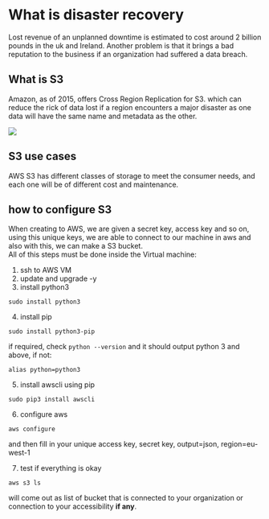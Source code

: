 # What is disaster recovery 
Lost revenue of an unplanned downtime is estimated to cost around 2 billion pounds in the uk and Ireland. Another problem is that it brings a bad reputation to the business if an organization had suffered a data breach.
## What is S3

Amazon, as of 2015, offers Cross Region Replication for S3. which can reduce the rick of data lost if a region encounters a major disaster as one data will have the same name and metadata as the other.

<img src="https://miro.medium.com/max/580/1*DHe24MbDHtbkOeIJzxrfdA.png"/>

## S3 use cases
AWS S3 has different classes of storage to meet the consumer needs, and each one will be of different cost and maintenance.

## how to configure S3

When creating to AWS, we are given a secret key, access key and so on, using this unique keys, we are able to connect to our machine in aws and also with this, we can make a S3 bucket.<br/>
All of this steps must be done inside the Virtual machine:
1. ssh to AWS VM
2. update and upgrade -y
3. install python3
```
sudo install python3
```
4. install pip
```
sudo install python3-pip
```
if required, check `python --version` and it should output python 3 and above, if not:
```
alias python=python3
```
5. install awscli using pip
```
sudo pip3 install awscli
```
6. configure aws
```
aws configure
```
and then fill in your unique access key, secret key, output=json, region=eu-west-1

7. test if everything is okay
```
aws s3 ls
```
will come out as list of bucket that is connected to your organization or connection to your accessibility **if any**.